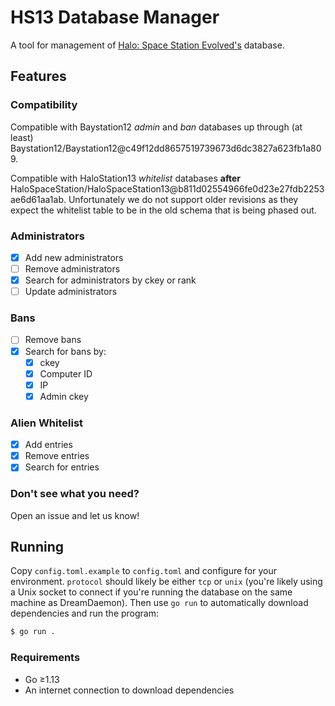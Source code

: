 # HS13 Database Manager

A tool for management of [Halo: Space Station Evolved's](https://github.com/HaloSpaceStation/HaloSpaceStation13) database.

## Features

### Compatibility

Compatible with Baystation12 *admin* and *ban* databases up through (at least) Baystation12/Baystation12@c49f12dd8657519739673d6dc3827a623fb1a809.

Compatible with HaloStation13 *whitelist* databases **after** HaloSpaceStation/HaloSpaceStation13@b811d02554966fe0d23e27fdb2253ae6d61aa1ab. Unfortunately we do not support older revisions as they expect the whitelist table to be in the old schema that is being phased out.

### Administrators

- [x] Add new administrators
- [ ] Remove administrators
- [x] Search for administrators by ckey or rank 
- [ ] Update administrators

### Bans

- [ ] Remove bans
- [x] Search for bans by:
  - [x] ckey
  - [x] Computer ID
  - [x] IP
  - [x] Admin ckey

### Alien Whitelist

- [x] Add entries
- [x] Remove entries
- [x] Search for entries

### Don't see what you need?

Open an issue and let us know!

## Running

Copy `config.toml.example` to `config.toml` and configure for your environment. `protocol` should likely be either `tcp` or `unix` (you're likely using a Unix socket to connect if you're running the database on the same machine as DreamDaemon). Then use `go run` to automatically download dependencies and run the program:

```bash
$ go run .
```

### Requirements

- Go &geq;1.13
- An internet connection to download dependencies

